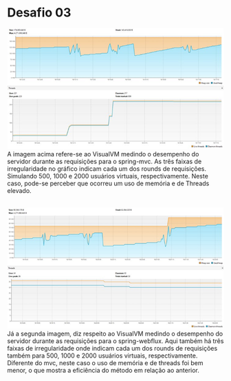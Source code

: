 # Desafio 03
![mvc](mvc.jpg)
<br>
A imagem acima refere-se ao VisualVM medindo o desempenho do servidor durante as requisições
para o spring-mvc. As três faixas de irregularidade no gráfico indicam cada um dos rounds de
requisições. Simulando 500, 1000 e 2000 usuários virtuais, respectivamente. Neste caso, pode-se
perceber que ocorreu um uso de memória e de Threads elevado.
<br>
<br>

![webflux](webflux.jpg)
<br>
Já a segunda imagem, diz respeito ao VisualVM medindo o desempenho do servidor durante as requisições
para o spring-webflux. Aqui também há três faixas de irregularidade onde indicam cada um dos rounds
de requisições também para 500, 1000 e 2000 usuários virtuais, respectivamente. Diferente do mvc,
neste caso o uso de memória e de threads foi bem menor, o que mostra a eficiência do método em relação
ao anterior.
